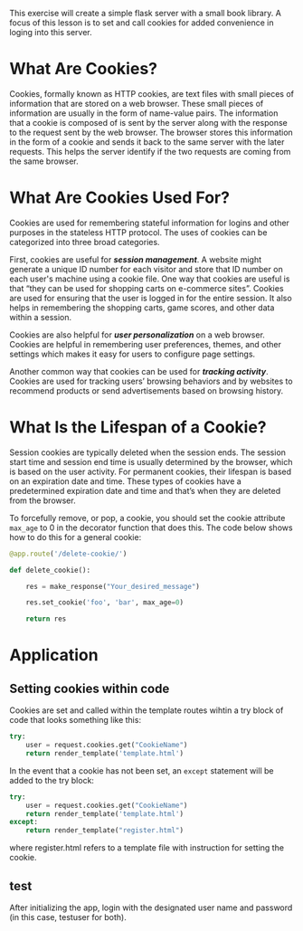 
This exercise will create a simple flask server with a small book library. A focus of this lesson is to set and call cookies for added convenience in loging into this server. 

# What Are Cookies?

Cookies, formally known as HTTP cookies, are text files with small pieces of information that are stored on a web browser. These small pieces of information are usually in the form of name-value pairs. The information that a cookie is composed of is sent by the server along with the response to the request sent by the web browser. The browser stores this information in the form of a cookie and sends it back to the same server with the later requests. This helps the server identify if the two requests are coming from the same browser.

# What Are Cookies Used For?

Cookies are used for remembering stateful information for logins and other purposes in the stateless HTTP protocol. The uses of cookies can be categorized into three broad categories.

First, cookies are useful for ***session management***. A website might generate a unique ID number for each visitor and store that ID number on each user's machine using a cookie file. One way that cookies are useful is that “they can be used for shopping carts on e-commerce sites”. Cookies are used for ensuring that the user is logged in for the entire session. It also helps in remembering the shopping carts, game scores, and other data within a session.

Cookies are also helpful for ***user personalization*** on a web browser. Cookies are helpful in remembering user preferences, themes, and other settings which makes it easy for users to configure page settings.

Another common way that cookies can be used for ***tracking activity***. Cookies are used for tracking users’ browsing behaviors and by websites to recommend products or send advertisements based on browsing history.

# What Is the Lifespan of a Cookie?

Session cookies are typically deleted when the session ends. The session start time and session end time is usually determined by the browser, which is based on the user activity. For permanent cookies, their lifespan is based on an expiration date and time. These types of cookies have a predetermined expiration date and time and that’s when they are deleted from the browser.

To forcefully remove, or pop, a cookie, you should set the cookie attribute `max_age` to 0 in the decorator function that does this. The code below shows how to do this for a general cookie:

``` python
@app.route('/delete-cookie/')

def delete_cookie():

    res = make_response("Your_desired_message")

    res.set_cookie('foo', 'bar', max_age=0)

    return res
```


# Application

## Setting cookies within code
Cookies are set and called within the template routes wihtin a try block of code that looks something like this:
``` python
try: 
    user = request.cookies.get("CookieName")
    return render_template('template.html')
```
In the event that a cookie has not been set, an `except` statement will be added to the try block:
``` python
try: 
    user = request.cookies.get("CookieName")
    return render_template('template.html')
except:
    return render_template("register.html")
```
where register.html refers to a template file with instruction for setting the cookie. 

## test
After initializing the app, login with the designated user name and password (in this case, testuser for both). 